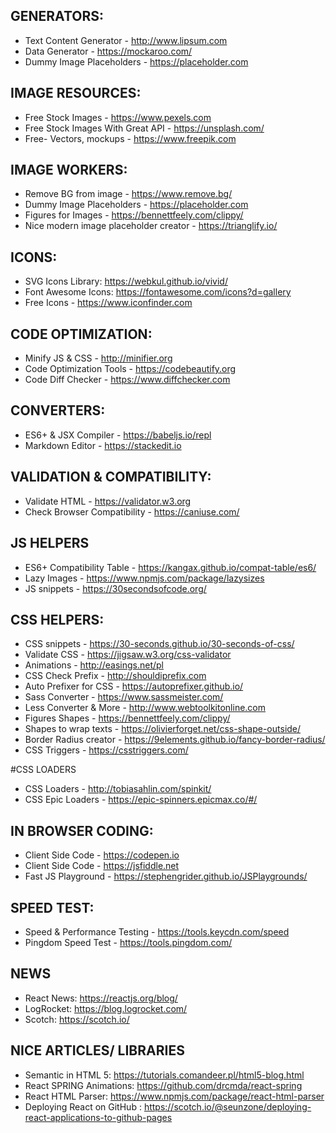 ## GENERATORS:
* Text Content Generator - http://www.lipsum.com
* Data Generator - https://mockaroo.com/	
* Dummy Image Placeholders - https://placeholder.com					

## IMAGE RESOURCES:
* Free Stock Images - https://www.pexels.com
* Free Stock Images With Great API - https://unsplash.com/
* Free- Vectors, mockups - https://www.freepik.com

## IMAGE WORKERS:
* Remove BG from image - https://www.remove.bg/
* Dummy Image Placeholders - https://placeholder.com
* Figures for Images - https://bennettfeely.com/clippy/
* Nice modern image placeholder creator - https://trianglify.io/


## ICONS:
* SVG Icons Library: https://webkul.github.io/vivid/
* Font Awesome Icons: https://fontawesome.com/icons?d=gallery
* Free Icons - https://www.iconfinder.com

## CODE OPTIMIZATION:
* Minify JS & CSS - http://minifier.org
* Code Optimization Tools - https://codebeautify.org
* Code Diff Checker - https://www.diffchecker.com

## CONVERTERS:
* ES6+ & JSX Compiler - https://babeljs.io/repl
* Markdown Editor - https://stackedit.io

## VALIDATION & COMPATIBILITY:
* Validate HTML - https://validator.w3.org
* Check Browser Compatibility - https://caniuse.com/


## JS HELPERS 
* ES6+ Compatibility Table - https://kangax.github.io/compat-table/es6/
* Lazy Images  - https://www.npmjs.com/package/lazysizes
* JS snippets - https://30secondsofcode.org/


## CSS HELPERS:
* CSS snippets - https://30-seconds.github.io/30-seconds-of-css/
* Validate CSS - https://jigsaw.w3.org/css-validator
* Animations - http://easings.net/pl
* CSS Check Prefix - http://shouldiprefix.com
* Auto Prefixer for CSS - https://autoprefixer.github.io/
* Sass Converter - https://www.sassmeister.com/ 		  
* Less Converter & More - http://www.webtoolkitonline.com   
* Figures Shapes - https://bennettfeely.com/clippy/
* Shapes to wrap texts - https://olivierforget.net/css-shape-outside/
* Border Radius creator - https://9elements.github.io/fancy-border-radius/
* CSS Triggers - https://csstriggers.com/

#CSS LOADERS
* CSS Loaders - http://tobiasahlin.com/spinkit/
* CSS Epic Loaders - https://epic-spinners.epicmax.co/#/

## IN BROWSER CODING:
* Client Side Code - https://codepen.io
* Client Side Code - https://jsfiddle.net
* Fast JS Playground - https://stephengrider.github.io/JSPlaygrounds/

## SPEED TEST:
* Speed & Performance Testing - https://tools.keycdn.com/speed
* Pingdom Speed Test - https://tools.pingdom.com/

## NEWS
* React News: https://reactjs.org/blog/
* LogRocket: https://blog.logrocket.com/
* Scotch: https://scotch.io/

## NICE ARTICLES/ LIBRARIES
* Semantic in HTML 5: https://tutorials.comandeer.pl/html5-blog.html
* React SPRING Animations: https://github.com/drcmda/react-spring
* React HTML Parser: https://www.npmjs.com/package/react-html-parser
* Deploying React on GitHub : https://scotch.io/@seunzone/deploying-react-applications-to-github-pages


